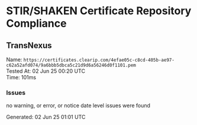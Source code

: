 # STIR/SHAKEN Certificate Repository Compliance

## TransNexus

Name: `https://certificates.clearip.com/4efae05c-c8cd-405b-ae97-c62a52afd074/9a6bbb5dbca5c21d9d6a56246d0f1101.pem`\
Tested At: 02 Jun 25 00:20 UTC\
Time: 101ms

### Issues

no warning, or error, or notice date level issues were found

Generated: 02 Jun 25 01:01 UTC